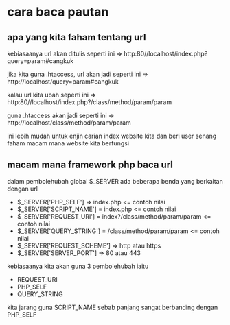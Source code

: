 # cara baca pautan

## apa yang kita faham tentang url
kebiasaanya url akan ditulis seperti ini => http:80//localhost/index.php?query=param#cangkuk

jika kita guna .htaccess, url akan jadi seperti ini => http://localhost/query=param#cangkuk

kalau url kita ubah seperti ini => http:80//localhost/index.php?/class/method/param/param

guna .htaccess akan jadi seperti ini => http://localhost/class/method/param/param

ini lebih mudah untuk enjin carian index website kita dan beri user senang faham macam mana website kita berfungsi

## macam mana framework php baca url

dalam pembolehubah global $_SERVER ada beberapa benda yang berkaitan dengan url

* $_SERVER['PHP_SELF'] => index.php <= contoh nilai 
* $_SERVER['SCRIPT_NAME'] = index.php <= contoh nilai 
* $_SERVER['REQUEST_URI'] = index?/class/method/param/param  <= contoh nilai 
* $_SERVER['QUERY_STRING'] = /class/method/param/param  <= contoh nilai 
* $_SERVER['REQUEST_SCHEME'] => http atau https
* $_SERVER['SERVER_PORT'] => 80 atau 443

kebiasaanya kita akan guna 3 pembolehubah iaitu 
* REQUEST_URI
* PHP_SELF
* QUERY_STRING

kita jarang guna SCRIPT_NAME sebab panjang sangat berbanding dengan PHP_SELF
